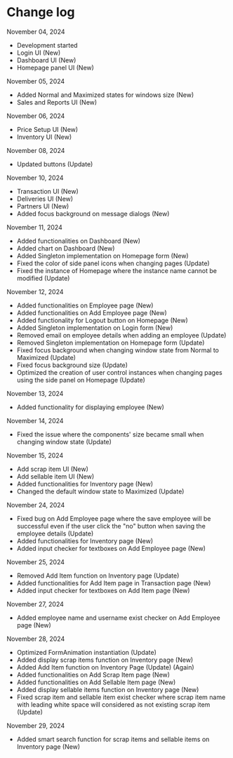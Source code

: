 # Change log

November 04, 2024
- Development started
- Login UI (New)
- Dashboard UI (New)
- Homepage panel UI (New)

November 05, 2024
- Added Normal and Maximized states for windows size (New)
- Sales and Reports UI (New)

November 06, 2024
- Price Setup UI (New)
- Inventory UI (New)

November 08, 2024
- Updated buttons (Update)

November 10, 2024
- Transaction UI (New)
- Deliveries UI (New)
- Partners UI (New)
- Added focus background on message dialogs (New)

November 11, 2024
- Added functionalities on Dashboard (New)
- Added chart on Dashboard (New)
- Added Singleton implementation on Homepage form (New)
- Fixed the color of side panel icons when changing pages (Update)
- Fixed the instance of Homepage where the instance name cannot be modified (Update)

November 12, 2024
- Added functionalities on Employee page (New)
- Added functionalities on Add Employee page (New)
- Added functionality for Logout button on Homepage (New)
- Added Singleton implementation on Login form (New)
- Removed email on employee details when adding an employee (Update)
- Removed Singleton implementation on Homepage form (Update)
- Fixed focus background when changing window state from Normal to Maximized (Update)
- Fixed focus background size (Update)
- Optimized the creation of user control instances when changing pages using the side panel on Homepage (Update)

November 13, 2024
- Added functionality for displaying employee (New)

November 14, 2024
- Fixed the issue where the components' size became small when changing window state (Update)

November 15, 2024
- Add scrap item UI (New)
- Add sellable item UI (New)
- Added functionalities for Inventory page (New)
- Changed the default window state to Maximized (Update)

November 24, 2024
- Fixed bug on Add Employee page where the save employee will be successful even if the user click the "no" button when saving the employee details (Update)
- Added functionalities for Inventory page (New)
- Added input checker for textboxes on Add Employee page (New)

November 25, 2024
- Removed Add Item function on Inventory page (Update)
- Added functionalities for Add Item page in Transaction page (New)
- Added input checker for textboxes on Add Item page (New)

November 27, 2024
- Added employee name and username exist checker on Add Employee page (New)

November 28, 2024
- Optimized FormAnimation instantiation (Update)
- Added display scrap items function on Inventory page (New)
- Added Add Item function on Inventory Page (Update) (Again)
- Added functionalities on Add Scrap Item page (New)
- Added functionalities on Add Sellable Item page (New)
- Added display sellable items function on Inventory page (New)
- Fixed scrap item and sellable item exist checker where scrap item name with leading white space will considered as not existing scrap item (Update)

November 29, 2024
- Added smart search function for scrap items and sellable items on Inventory page (New)
